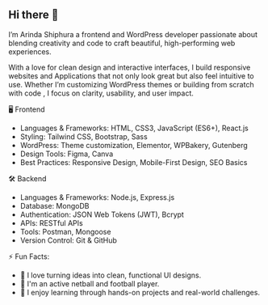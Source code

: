 ## Hi there 👋


I’m Arinda Shiphura a frontend and WordPress developer passionate about blending creativity and code to craft beautiful, high-performing web experiences.

With a love for clean design and interactive interfaces, I build responsive websites and Applications that not only look great but also feel intuitive to use. Whether I’m customizing WordPress themes or building from scratch with code , I focus on clarity, usability, and user impact.

  🖥️ Frontend
 - Languages & Frameworks: HTML, CSS3, JavaScript (ES6+), React.js  
 - Styling: Tailwind CSS, Bootstrap, Sass  
 - WordPress: Theme customization, Elementor, WPBakery, Gutenberg  
 - Design Tools: Figma, Canva  
 - Best Practices: Responsive Design, Mobile-First Design, SEO Basics  
  
  🛠️ Backend
 - Languages & Frameworks: Node.js, Express.js  
 - Database: MongoDB  
 - Authentication: JSON Web Tokens (JWT), Bcrypt  
 - APIs: RESTful APIs  
 - Tools: Postman, Mongoose  
 - Version Control: Git & GitHub

⚡ Fun Facts: 
- 🎨 I love turning ideas into clean, functional UI designs.  
- 🏐 I'm an active netball and football player.  
- 📘 I enjoy learning through hands-on projects and real-world challenges.
